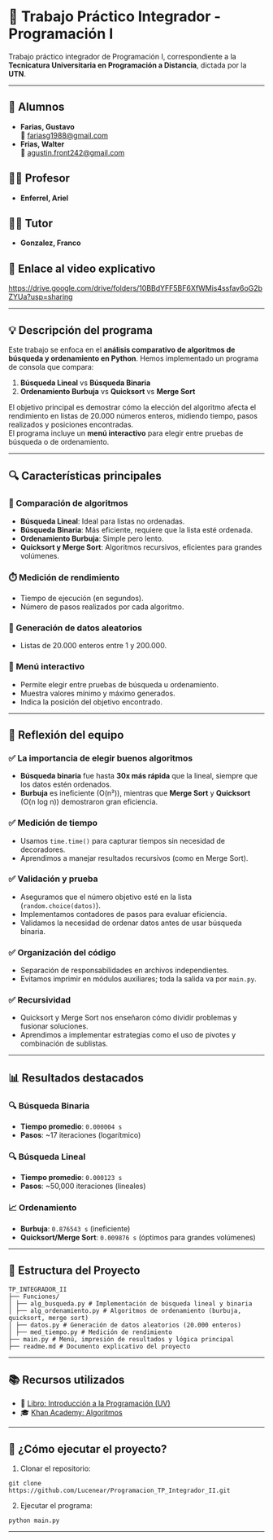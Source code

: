 # 🧩 Trabajo Práctico Integrador - Programación I

Trabajo práctico integrador de Programación I, correspondiente a la **Tecnicatura Universitaria en Programación a Distancia**, dictada por la **UTN**.

---

## 👥 Alumnos

- **Farias, Gustavo**  
  📧 fariasg1988@gmail.com  
- **Frias, Walter**  
  📧 agustin.front242@gmail.com  

## 👨‍🏫 Profesor
- **Enferrel, Ariel**

## 🧑‍🏫 Tutor
- **Gonzalez, Franco**

## 🎥 Enlace al video explicativo
https://drive.google.com/drive/folders/10BBdYFF5BF6XfWMis4ssfav6oG2bZYUa?usp=sharing

---

## 💡 Descripción del programa

Este trabajo se enfoca en el **análisis comparativo de algoritmos de búsqueda y ordenamiento en Python**. Hemos implementado un programa de consola que compara:

1. **Búsqueda Lineal** vs **Búsqueda Binaria**  
2. **Ordenamiento Burbuja** vs **Quicksort** vs **Merge Sort**

El objetivo principal es demostrar cómo la elección del algoritmo afecta el rendimiento en listas de 20.000 números enteros, midiendo tiempo, pasos realizados y posiciones encontradas.  
El programa incluye un **menú interactivo** para elegir entre pruebas de búsqueda o de ordenamiento.

---

## 🔍 Características principales

### 🔎 Comparación de algoritmos

- **Búsqueda Lineal**: Ideal para listas no ordenadas.  
- **Búsqueda Binaria**: Más eficiente, requiere que la lista esté ordenada.  
- **Ordenamiento Burbuja**: Simple pero lento.  
- **Quicksort y Merge Sort**: Algoritmos recursivos, eficientes para grandes volúmenes.

### ⏱️ Medición de rendimiento

- Tiempo de ejecución (en segundos).  
- Número de pasos realizados por cada algoritmo.

### 🔢 Generación de datos aleatorios

- Listas de 20.000 enteros entre 1 y 200.000.

### 🧭 Menú interactivo

- Permite elegir entre pruebas de búsqueda u ordenamiento.  
- Muestra valores mínimo y máximo generados.  
- Indica la posición del objetivo encontrado.

---

## 🧠 Reflexión del equipo

### ✅ La importancia de elegir buenos algoritmos

- **Búsqueda binaria** fue hasta **30x más rápida** que la lineal, siempre que los datos estén ordenados.  
- **Burbuja** es ineficiente (O(n²)), mientras que **Merge Sort** y **Quicksort** (O(n log n)) demostraron gran eficiencia.

### ✅ Medición de tiempo

- Usamos `time.time()` para capturar tiempos sin necesidad de decoradores.  
- Aprendimos a manejar resultados recursivos (como en Merge Sort).

### ✅ Validación y prueba

- Aseguramos que el número objetivo esté en la lista (`random.choice(datos)`).  
- Implementamos contadores de pasos para evaluar eficiencia.  
- Validamos la necesidad de ordenar datos antes de usar búsqueda binaria.

### ✅ Organización del código

- Separación de responsabilidades en archivos independientes.  
- Evitamos imprimir en módulos auxiliares; toda la salida va por `main.py`.

### ✅ Recursividad

- Quicksort y Merge Sort nos enseñaron cómo dividir problemas y fusionar soluciones.  
- Aprendimos a implementar estrategias como el uso de pivotes y combinación de sublistas.

---

## 📊 Resultados destacados

### 🔍 Búsqueda Binaria

- **Tiempo promedio**: `0.000004 s`  
- **Pasos**: ~17 iteraciones (logarítmico)

### 🔍 Búsqueda Lineal

- **Tiempo promedio**: `0.000123 s`  
- **Pasos**: ~50,000 iteraciones (lineales)

### 📈 Ordenamiento

- **Burbuja**: `0.876543 s` (ineficiente)  
- **Quicksort/Merge Sort**: `0.009876 s` (óptimos para grandes volúmenes)

---

## 📁 Estructura del Proyecto
```
TP_INTEGRADOR_II
├── Funciones/
│ ├── alg_busqueda.py # Implementación de búsqueda lineal y binaria
│ ├── alg_ordenamiento.py # Algoritmos de ordenamiento (burbuja, quicksort, merge sort)
│ ├── datos.py # Generación de datos aleatorios (20.000 enteros)
│ ├── med_tiempo.py # Medición de rendimiento
├── main.py # Menú, impresión de resultados y lógica principal
├── readme.md # Documento explicativo del proyecto
```

---

## 📚 Recursos utilizados

- 📘 [Libro: Introducción a la Programación (UV)](https://www.uv.mx/personal/pmartinez/files/2021/03/Libro-completo-Introduccion-a-la-programacion.pdf)  
- 🎓 [Khan Academy: Algoritmos](https://es.khanacademy.org/computing/computer-science/algorithms)

---

## 🧪 ¿Cómo ejecutar el proyecto?
1) Clonar el repositorio:
```
git clone https://github.com/Lucenear/Programacion_TP_Integrador_II.git
```
2) Ejecutar el programa:
```
python main.py  
```

---